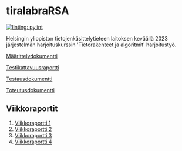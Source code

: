 # tiralabraRSA

[![linting: pylint](https://img.shields.io/badge/linting-pylint-yellowgreen)](https://github.com/PyCQA/pylint)

Helsingin yliopiston tietojenkäsittelytieteen laitoksen keväällä 2023 järjestelmän harjoituskurssin 'Tietorakenteet ja algoritmit' harjoitustyö.

[Määrittelydokumentti](https://github.com/tspaanan/tiralabraRSA/blob/main/Dokumentaatio/M%C3%A4%C3%A4rittelydokumentti.md)

[Testikattavuusraportti](https://github.com/tspaanan/tiralabraRSA/blob/main/Dokumentaatio/Coverage_report.html)

[Testausdokumentti](https://github.com/tspaanan/tiralabraRSA/blob/main/Dokumentaatio/Testausdokumentti.md)

[Toteutusdokumentti](https://github.com/tspaanan/tiralabraRSA/blob/main/Dokumentaatio/Toteutusdokumentti.md)

## Viikkoraportit

1. [Viikkoraportti 1](https://github.com/tspaanan/tiralabraRSA/blob/main/Dokumentaatio/Viikkoraportti1.md)
2. [Viikkoraportti 2](https://github.com/tspaanan/tiralabraRSA/blob/main/Dokumentaatio/Viikkoraportti2.md)
3. [Viikkoraportti 3](https://github.com/tspaanan/tiralabraRSA/blob/main/Dokumentaatio/Viikkoraportti3.md)
3. [Viikkoraportti 4](https://github.com/tspaanan/tiralabraRSA/blob/main/Dokumentaatio/Viikkoraportti4.md)
